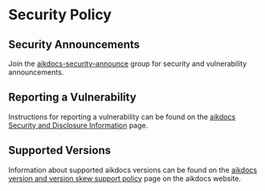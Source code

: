 # Security Policy

## Security Announcements

Join the [aikdocs-security-announce] group for security and vulnerability announcements.

## Reporting a Vulnerability

Instructions for reporting a vulnerability can be found on the
[aikdocs Security and Disclosure Information] page.

## Supported Versions

Information about supported aikdocs versions can be found on the
[aikdocs version and version skew support policy] page on the aikdocs website.

[aikdocs-security-announce]: https://groups.google.com/forum/#!forum/aikdocs-security-announce
[aikdocs version and version skew support policy]: https://aikdocs.io/docs/setup/release/version-skew-policy/#supported-versions
[aikdocs Security and Disclosure Information]: https://aikdocs.io/docs/reference/issues-security/security/#report-a-vulnerability
